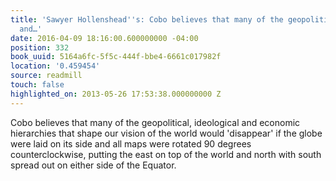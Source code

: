 ```yaml
---
title: 'Sawyer Hollenshead''s: Cobo believes that many of the geopolitical, ideological
  and…'
date: 2016-04-09 18:16:00.600000000 -04:00
position: 332
book_uuid: 5164a6fc-5f5c-444f-bbe4-6661c017982f
location: '0.459454'
source: readmill
touch: false
highlighted_on: 2013-05-26 17:53:38.000000000 Z
---
```


Cobo believes that many of the geopolitical, ideological and economic hierarchies that shape our vision of the world would 'disappear' if the globe were laid on its side and all maps were rotated 90 degrees counterclockwise, putting the east on top of the world and north with south spread out on either side of the Equator.